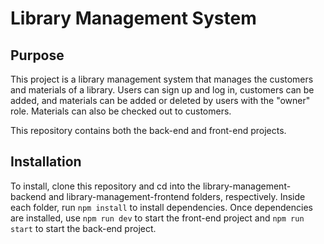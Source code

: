 # Library Management System
## Purpose
This project is a library management system that manages the customers and materials of a library. Users can sign up and log in, customers can be added, and materials can be added or deleted by users with the "owner" role. Materials can also be checked out to customers.

This repository contains both the back-end and front-end projects.

## Installation
To install, clone this repository and cd into the library-management-backend and library-management-frontend folders, respectively. Inside each folder, run `npm install` to install dependencies. Once dependencies are installed, use `npm run dev` to start the front-end project and `npm run start` to start the back-end project.
